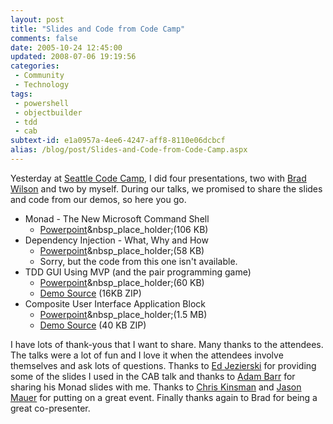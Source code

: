 ```yaml
---
layout: post
title: "Slides and Code from Code Camp"
comments: false
date: 2005-10-24 12:45:00
updated: 2008-07-06 19:19:56
categories:
 - Community
 - Technology
tags:
 - powershell
 - objectbuilder
 - tdd
 - cab
subtext-id: e1a0957a-4ee6-4247-aff8-8110e06dcbcf
alias: /blog/post/Slides-and-Code-from-Code-Camp.aspx
---
```



Yesterday at [Seattle Code Camp](http://pacwest.ms/codecamp/sea/1/), I did four presentations, two with [Brad Wilson](http://agileprogrammer.com/dotnetguy) and two by myself. During our talks, we promised to share the slides and code from our demos, so here you go. 

  * Monad - The New Microsoft Command Shell 
    * [Powerpoint](/Files/CodeCampSeattle2005/Monad%20-%20The%20New%20Microsoft%20Command%20Shell.ppt)&nbsp_place_holder;(106 KB)
  * Dependency Injection - What, Why and How 
    * [Powerpoint](/Files/CodeCampSeattle2005/Dependency%20Injection.ppt)&nbsp_place_holder;(58 KB)
    * Sorry, but the code from this one isn't available.
  * TDD GUI Using MVP (and the pair programming game) 
    * [Powerpoint](/Files/CodeCampSeattle2005/TDDing%20GUIs%20using%20MVP.ppt)&nbsp_place_holder;(60 KB)
    * [Demo Source](/Files/CodeCampSeattle2005/tdd-source.zip) (16KB ZIP)
  * Composite User Interface Application Block 
    * [Powerpoint](/Files/CodeCampSeattle2005/Composite%20UI%20Application%20Block.ppt)&nbsp_place_holder;(1.5 MB)
    * [Demo Source](/Files/CodeCampSeattle2005/cab_demo.zip) (40 KB ZIP)

I have lots of thank-yous that I want to share. Many thanks to the attendees. The talks were a lot of fun and I love it when the attendees involve themselves and ask lots of questions. Thanks to [Ed Jezierski](http://blogs.msdn.com/edjez/) for providing some of the slides I used in the CAB talk and thanks to [Adam Barr](http://www.proudlyserving.com/) for sharing his Monad slides with me. Thanks to [Chris Kinsman](http://www.vergentsoftware.com/blogs/ckinsman/) and [Jason Mauer](http://www.jasonmauer.com/) for putting on a great event. Finally thanks again to Brad for being a great co-presenter. 
